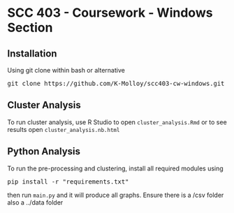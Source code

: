# SCC 403 - Coursework - Windows Section

## Installation
Using git clone within bash or alternative
<pre>
git clone https://github.com/K-Molloy/scc403-cw-windows.git
</pre>

## Cluster Analysis
To run cluster analysis, use R Studio to open `cluster_analysis.Rmd` or to see results open `cluster_analysis.nb.html`

## Python Analysis
To run the pre-processing and clustering, install all required modules using 
<pre>
pip install -r "requirements.txt"
</pre>
then run `main.py` and it will produce all graphs.
Ensure there is a /csv folder also a ../data folder
